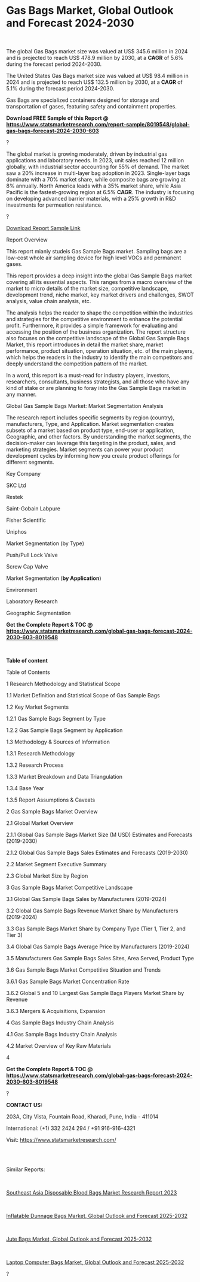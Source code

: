<h1>Gas Bags Market, Global Outlook and Forecast 2024-2030</h1><br/><p>The global Gas Bags market size was valued at US$ 345.6 million in 2024 and is projected to reach US$ 478.9 million by 2030, at a <strong>CAGR</strong> of 5.6% during the forecast period 2024-2030.</p>
 
 
 
 <p>The United States Gas Bags market size was valued at US$ 98.4 million in 2024 and is projected to reach US$ 132.5 million by 2030, at a <strong>CAGR</strong> of 5.1% during the forecast period 2024-2030.</p>
 
 
 
 <p>Gas Bags are specialized containers designed for storage and transportation of gases, featuring safety and containment properties.</p>
 
 
 
 <div><b>Download FREE Sample of this Report @ <a href="https://www.statsmarketresearch.com/download-free-sample/8019548/global-gas-bags-forecast-2024-2030-603">https://www.statsmarketresearch.com/report-sample/8019548/global-gas-bags-forecast-2024-2030-603</a></b></div>
 
 
 
 <p>? </p>
 
 
 
 <p>The global market is growing moderately, driven by industrial gas applications and laboratory needs. In 2023, unit sales reached 12 million globally, with industrial sector accounting for 55% of demand. The market saw a 20% increase in multi-layer bag adoption in 2023. Single-layer bags dominate with a 70% market share, while composite bags are growing at 8% annually. North America leads with a 35% market share, while Asia Pacific is the fastest-growing region at 6.5% <strong>CAGR</strong>. The industry is focusing on developing advanced barrier materials, with a 25% growth in R&D investments for permeation resistance.</p>
 
 
 
 <p>? </p>
 
 
 
 <p><a href="https://www.statsmarketresearch.com/download-free-sample/8019548/global-gas-bags-forecast-2024-2030-603">Download Report Sample Link</a></p>
 
 
 
 <p>Report Overview</p>
 
 
 
 <p>This report mianly studeis Gas Sample Bags market. Sampling bags are a low-cost whole air sampling device for high level VOCs and permanent gases.</p>
 
 
 
 <p>This report provides a deep insight into the global Gas Sample Bags market covering all its essential aspects. This ranges from a macro overview of the market to micro details of the market size, competitive landscape, development trend, niche market, key market drivers and challenges, SWOT analysis, value chain analysis, etc.</p>
 
 
 
 <p>The analysis helps the reader to shape the competition within the industries and strategies for the competitive environment to enhance the potential profit. Furthermore, it provides a simple framework for evaluating and accessing the position of the business organization. The report structure also focuses on the competitive landscape of the Global Gas Sample Bags Market, this report introduces in detail the market share, market performance, product situation, operation situation, etc. of the main players, which helps the readers in the industry to identify the main competitors and deeply understand the competition pattern of the market.</p>
 
 
 
 <p>In a word, this report is a must-read for industry players, investors, researchers, consultants, business strategists, and all those who have any kind of stake or are planning to foray into the Gas Sample Bags market in any manner.</p>
 
 
 
 <p>Global Gas Sample Bags Market: Market Segmentation Analysis</p>
 
 
 
 <p>The research report includes specific segments by region (country), manufacturers, Type, and Application. Market segmentation creates subsets of a market based on product type, end-user or application, Geographic, and other factors. By understanding the market segments, the decision-maker can leverage this targeting in the product, sales, and marketing strategies. Market segments can power your product development cycles by informing how you create product offerings for different segments.</p>
 
 
 
 <p>Key Company</p>
 
 
 
 <p>SKC Ltd</p>
 
 
 
 <p>Restek</p>
 
 
 
 <p>Saint-Gobain Labpure</p>
 
 
 
 <p>Fisher Scientific</p>
 
 
 
 <p>Uniphos</p>
 
 
 
 <p>Market Segmentation (by Type)</p>
 
 
 
 <p>Push/Pull Lock Valve</p>
 
 
 
 <p>Screw Cap Valve</p>
 
 
 
 <p>Market Segmentation (<strong>by Application</strong>)</p>
 
 
 
 <p>Environment</p>
 
 
 
 <p>Laboratory Research</p>
 
 
 
 <p>Geographic Segmentation</p>
 
 
 
 <div><b>Get the Complete Report & TOC @ <a href="https://www.statsmarketresearch.com/global-gas-bags-forecast-2024-2030-603-8019548">https://www.statsmarketresearch.com/global-gas-bags-forecast-2024-2030-603-8019548</a></b></div>
 
 
 
 <p><br />
 
 <b>Table of content</b></p>
 
 
 
 <p>Table of Contents<br />
 
 1 Research Methodology and Statistical Scope<br />
 
 1.1 Market Definition and Statistical Scope of Gas Sample Bags<br />
 
 1.2 Key Market Segments<br />
 
 1.2.1 Gas Sample Bags Segment by Type<br />
 
 1.2.2 Gas Sample Bags Segment by Application<br />
 
 1.3 Methodology & Sources of Information<br />
 
 1.3.1 Research Methodology<br />
 
 1.3.2 Research Process<br />
 
 1.3.3 Market Breakdown and Data Triangulation<br />
 
 1.3.4 Base Year<br />
 
 1.3.5 Report Assumptions & Caveats<br />
 
 2 Gas Sample Bags Market Overview<br />
 
 2.1 Global Market Overview<br />
 
 2.1.1 Global Gas Sample Bags Market Size (M USD) Estimates and Forecasts (2019-2030)<br />
 
 2.1.2 Global Gas Sample Bags Sales Estimates and Forecasts (2019-2030)<br />
 
 2.2 Market Segment Executive Summary<br />
 
 2.3 Global Market Size by Region<br />
 
 3 Gas Sample Bags Market Competitive Landscape<br />
 
 3.1 Global Gas Sample Bags Sales by Manufacturers (2019-2024)<br />
 
 3.2 Global Gas Sample Bags Revenue Market Share by Manufacturers (2019-2024)<br />
 
 3.3 Gas Sample Bags Market Share by Company Type (Tier 1, Tier 2, and Tier 3)<br />
 
 3.4 Global Gas Sample Bags Average Price by Manufacturers (2019-2024)<br />
 
 3.5 Manufacturers Gas Sample Bags Sales Sites, Area Served, Product Type<br />
 
 3.6 Gas Sample Bags Market Competitive Situation and Trends<br />
 
 3.6.1 Gas Sample Bags Market Concentration Rate<br />
 
 3.6.2 Global 5 and 10 Largest Gas Sample Bags Players Market Share by Revenue<br />
 
 3.6.3 Mergers & Acquisitions, Expansion<br />
 
 4 Gas Sample Bags Industry Chain Analysis<br />
 
 4.1 Gas Sample Bags Industry Chain Analysis<br />
 
 4.2 Market Overview of Key Raw Materials<br />
 
 4</p>
 
 
 
 <div><b>Get the Complete Report & TOC @ <a href="https://www.statsmarketresearch.com/global-gas-bags-forecast-2024-2030-603-8019548">https://www.statsmarketresearch.com/global-gas-bags-forecast-2024-2030-603-8019548</a></b></div>
 
 
 
 <p>? </p>
 
 
 
 <p><b>CONTACT US:</b><br />
 
 203A, City Vista, Fountain Road, Kharadi, Pune, India - 411014<br />
 
 International: (+1) 332 2424 294 / +91 916-916-4321<br />
 
 Visit: <a href="https://www.statsmarketresearch.com/">https://www.statsmarketresearch.com/</a><br />
 
 <br />
 
 <br />
 
 Similar Reports:<br />
 
 <br />
 
 <a href="https://www.statsmarketresearch.com/asia-southeast-disposable-blood-bags-2023-803-7565093">Southeast Asia Disposable Blood Bags Market Research Report 2023</a><br />
 
 <br />
 
 <a href="https://www.statsmarketresearch.com/global-inflatable-dunnage-bags-forecast-2025-2032-227-8035351">Inflatable Dunnage Bags Market, Global Outlook and Forecast 2025-2032</a><br />
 
 <br />
 
 <a href="https://www.statsmarketresearch.com/global-jute-bags-forecast-2025-2032-472-8033753">Jute Bags Market, Global Outlook and Forecast 2025-2032</a><br />
 
 <br />
 
 <a href="https://www.statsmarketresearch.com/global-laptop-computer-bags-forecast-2025-2032-481-8033404">Laptop Computer Bags Market, Global Outlook and Forecast 2025-2032</a><br />
 
 ? </p>